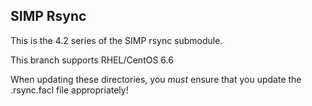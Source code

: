 ## SIMP Rsync

This is the 4.2 series of the SIMP rsync submodule.

This branch supports RHEL/CentOS 6.6

When updating these directories, you *must* ensure that you update the
.rsync.facl file appropriately!
